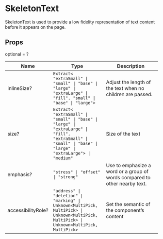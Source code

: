 # SkeletonText

SkeletonText is used to provide a low fidelity representation of text content before it appears on the page.

## Props
optional = ?

| Name | Type | Description |
| --- | --- | --- |
| inlineSize? | <code>Extract<<wbr>"extraSmall" &#124; "small" &#124; "base" &#124; "large" &#124; "extraLarge" &#124; "fill", "small" &#124; "base" &#124; "large"<wbr>></code> | Adjust the length of the text when no children are passed.  |
| size? | <code>Extract<<wbr>"extraSmall" &#124; "small" &#124; "base" &#124; "large" &#124; "extraLarge" &#124; "fill", "extraSmall" &#124; "small" &#124; "base" &#124; "large" &#124; "extraLarge"<wbr>> &#124; "medium"</code> | Size of the text  |
| emphasis? | <code>"stress" &#124; "offset" &#124; "strong"</code> | Use to emphasize a word or a group of words compared to other nearby text.  |
| accessibilityRole? | <code>"address" &#124; "deletion" &#124; "marking" &#124; Unknown<<wbr>MultiPick, MultiPick<wbr>> &#124; Unknown<<wbr>MultiPick, MultiPick<wbr>> &#124; Unknown<<wbr>MultiPick, MultiPick<wbr>></code> | Set the semantic of the component’s content  |